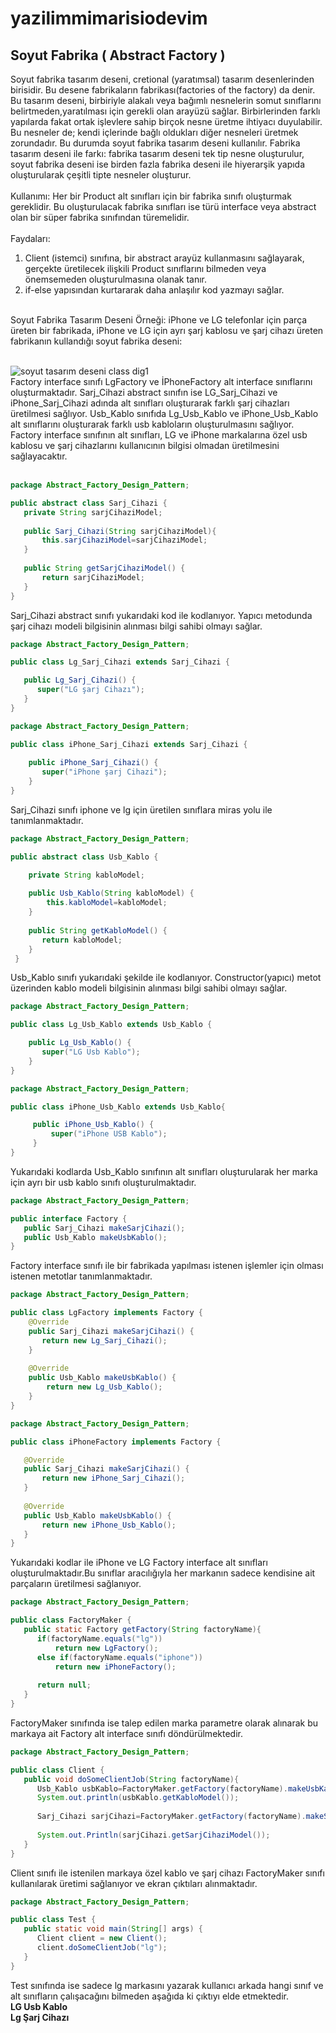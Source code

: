 # yazilimmimarisiodevim

## Soyut Fabrika ( Abstract Factory )
Soyut fabrika tasarım deseni, cretional (yaratımsal) tasarım desenlerinden birisidir. Bu desene fabrikaların fabrikası(factories of the factory) da denir.
Bu tasarım deseni, birbiriyle alakalı veya bağımlı nesnelerin somut sınıflarını belirtmeden,yaratılması için gerekli olan arayüzü sağlar. Birbirlerinden farklı yapılarda fakat ortak işlevlere sahip birçok nesne üretme ihtiyacı duyulabilir. Bu nesneler de; kendi içlerinde bağlı oldukları diğer nesneleri üretmek zorundadır. Bu durumda soyut fabrika tasarım deseni kullanılır. Fabrika tasarım deseni ile farkı: fabrika tasarım deseni tek tip nesne oluşturulur, soyut fabrika deseni ise birden fazla fabrika deseni ile hiyerarşik yapıda oluşturularak çeşitli tipte nesneler oluşturur. <br/> <br/>
Kullanımı: Her bir Product alt sınıfları için bir fabrika sınıfı oluşturmak gereklidir. Bu oluşturulacak fabrika sınıfları ise türü interface veya abstract olan bir süper fabrika sınıfından türemelidir. <br/> <br/>
Faydaları:
1. Client (istemci) sınıfına, bir abstract arayüz kullanmasını sağlayarak, gerçekte üretilecek ilişkili Product sınıflarını bilmeden veya önemsemeden oluşturulmasına olanak tanır.
2. if-else yapısından kurtararak daha anlaşılır kod yazmayı sağlar. <br/> <br/>

Soyut Fabrika Tasarım Deseni Örneği:
iPhone ve LG telefonlar için parça üreten bir fabrikada, iPhone ve LG için ayrı şarj kablosu ve şarj cihazı üreten fabrikanın kullandığı soyut fabrika deseni: <br/> <br/>

![soyut tasarım deseni class dig1](https://user-images.githubusercontent.com/59052653/71321724-ddb96880-24ce-11ea-8b00-179c7227dba9.png)
<br/>
Factory interface sınıfı LgFactory ve İPhoneFactory alt interface sınıflarını oluşturmaktadır.
Sarj_Cihazi abstract sınıfın ise LG_Sarj_Cihazi ve iPhone_Sarj_Cihazi adında alt sınıfları oluşturarak farklı şarj cihazları üretilmesi sağlıyor. Usb_Kablo sınıfıda Lg_Usb_Kablo ve iPhone_Usb_Kablo alt sınıflarını oluşturarak farklı usb kabloların oluşturulmasını sağlıyor. Factory interface sınıfının alt sınıfları, LG ve iPhone markalarına özel usb kablosu ve  şarj cihazlarını kullanıcının bilgisi olmadan üretilmesini sağlayacaktır. <br/> <br/>

```java
package Abstract_Factory_Design_Pattern;

public abstract class Sarj_Cihazi {
   private String sarjCihaziModel;
   
   public Sarj_Cihazi(String sarjCihaziModel){
       this.sarjCihaziModel=sarjCihaziModel;
   }
   
   public String getSarjCihaziModel() {
       return sarjCihaziModel;
   }
}
```
Sarj_Cihazi abstract sınıfı yukarıdaki kod ile kodlanıyor. Yapıcı metodunda şarj cihazı modeli bilgisinin alınması bilgi sahibi  olmayı sağlar. <br/>

```java
package Abstract_Factory_Design_Pattern;

public class Lg_Sarj_Cihazi extends Sarj_Cihazi {

   public Lg_Sarj_Cihazi() {
      super("LG şarj Cihazı");
   }
}
```
```java
package Abstract_Factory_Design_Pattern;

public class iPhone_Sarj_Cihazi extends Sarj_Cihazi {
    
    public iPhone_Sarj_Cihazi() {
       super("iPhone şarj Cihazi");
    }
}
```
Sarj_Cihazi sınıfı iphone ve lg için üretilen sınıflara miras yolu ile tanımlanmaktadır. <br/>

```java
package Abstract_Factory_Design_Pattern;

public abstract class Usb_Kablo {

    private String kabloModel;
    
    public Usb_Kablo(String kabloModel) {
        this.kabloModel=kabloModel;
    }
    
    public String getKabloModel() {
       return kabloModel;
    }
 }
```
Usb_Kablo sınıfı yukarıdaki şekilde ile kodlanıyor. Constructor(yapıcı) metot üzerinden kablo modeli bilgisinin alınması bilgi sahibi olmayı sağlar.

```java
package Abstract_Factory_Design_Pattern;

public class Lg_Usb_Kablo extends Usb_Kablo {

    public Lg_Usb_Kablo() {
       super("LG Usb Kablo");
    }
}
```
```java
package Abstract_Factory_Design_Pattern;

public class iPhone_Usb_Kablo extends Usb_Kablo{

     public iPhone_Usb_Kablo() {
         super("iPhone USB Kablo");
     }
}
```
Yukarıdaki kodlarda Usb_Kablo sınıfının alt sınıfları oluşturularak her marka için ayrı bir usb kablo sınıfı oluşturulmaktadır.

```java
package Abstract_Factory_Design_Pattern;

public interface Factory {
   public Sarj_Cihazi makeSarjCihazi();
   public Usb_Kablo makeUsbKablo();
}
```
Factory interface sınıfı ile bir fabrikada yapılması istenen işlemler için olması istenen metotlar tanımlanmaktadır.

```java
package Abstract_Factory_Design_Pattern;

public class LgFactory implements Factory {
    @Override
    public Sarj_Cihazi makeSarjCihazi() {
       return new Lg_Sarj_Cihazi();
    }
    
    @Override
    public Usb_Kablo makeUsbKablo() {
        return new Lg_Usb_Kablo();
    }
}
```
```java
package Abstract_Factory_Design_Pattern;

public class iPhoneFactory implements Factory {

   @Override
   public Sarj_Cihazi makeSarjCihazi() {
       return new iPhone_Sarj_Cihazi();
   }
   
   @Override
   public Usb_Kablo makeUsbKablo() {
       return new iPhone_Usb_Kablo();
   }
}
```
Yukarıdaki kodlar ile iPhone ve LG Factory interface alt sınıfları oluşturulmaktadır.Bu sınıflar aracılığıyla her markanın sadece kendisine ait parçaların üretilmesi sağlanıyor.

```java
package Abstract_Factory_Design_Pattern;

public class FactoryMaker {
   public static Factory getFactory(String factoryName){
      if(factoryName.equals("lg"))
          return new LgFactory();
      else if(factoryName.equals("iphone"))
          return new iPhoneFactory();
          
      return null;
   }
}
```
FactoryMaker sınıfında ise talep edilen marka parametre olarak alınarak bu markaya ait Factory alt interface sınıfı döndürülmektedir.  

```java
package Abstract_Factory_Design_Pattern;

public class Client {
   public void doSomeClientJob(String factoryName){
      Usb_Kablo usbKablo=FactoryMaker.getFactory(factoryName).makeUsbKablo();
      System.out.println(usbKablo.getKabloModel());
      
      Sarj_Cihazi sarjCihazi=FactoryMaker.getFactory(factoryName).makeSarjCihazi();
      
      System.out.Println(sarjCihazi.getSarjCihaziModel());
   }
}
```
Client sınıfı ile istenilen markaya özel kablo ve şarj cihazı FactoryMaker sınıfı kullanılarak üretimi sağlanıyor ve ekran çıktıları alınmaktadır.

```java
package Abstract_Factory_Design_Pattern;

public class Test {
   public static void main(String[] args) {
      Client client = new Client();
      client.doSomeClientJob("lg");
   }
}
```
Test sınıfında ise sadece lg markasını yazarak kullanıcı arkada hangi sınıf ve alt sınıfların çalışacağını bilmeden aşağıda ki çıktıyı elde etmektedir. <br/>
**LG Usb Kablo** <br/>
**Lg Şarj Cihazı**







